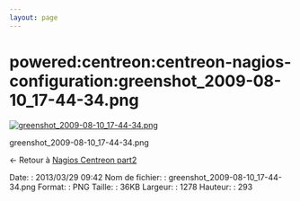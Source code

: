 ```yaml
---
layout: page
---
```


powered:centreon:centreon-nagios-configuration:greenshot\_2009-08-10\_17-44-34.png
==================================================================================

[![greenshot\_2009-08-10\_17-44-34.png](../../..//assets/media/powered/centreon/centreon-nagios-configuration/greenshot_2009-08-10_17-44-34.png@cache=&w=899&h=206 "greenshot_2009-08-10_17-44-34.png")](../../..//assets/media/powered/centreon/centreon-nagios-configuration/greenshot_2009-08-10_17-44-34.png@cache= "Afficher le fichier original")

greenshot\_2009-08-10\_17-44-34.png

← Retour à [Nagios Centreon
part2](../../../../centreon/nagios-centreon-part2.html "centreon:nagios-centreon-part2")

Date:
:   2013/03/29 09:42
Nom de fichier:
:   greenshot\_2009-08-10\_17-44-34.png
Format:
:   PNG
Taille:
:   36KB
Largeur:
:   1278
Hauteur:
:   293

